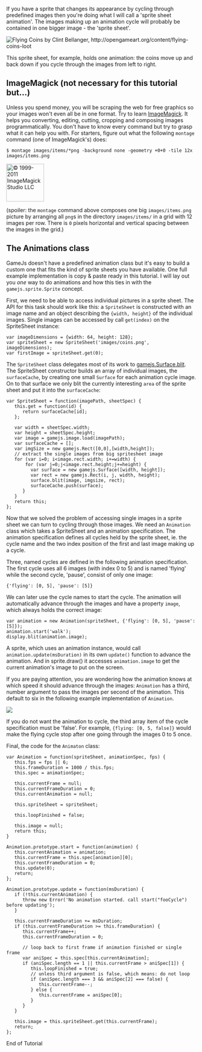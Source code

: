 If you have a sprite that changes its appearance by cycling through predefined images then you're doing what I will call a 'sprite sheet animation'. The images making up an animation cycle will probably be contained in one bigger image - the 'sprite sheet'.

<img src=http://opengameart.org/sites/default/files/coins100.png title="Flying Coins by Clint Bellanger, http://opengameart.org/content/flying-coins-loot">

This sprite sheet, for example,  holds one animation: the coins move up and back down if you cycle through the images from left to right.

ImageMagick (not necessary for this tutorial but...)
-----------------------------------------------------

Unless you spend money, you will be scraping the web for free graphics so your images won't even all be in one format. Try to learn [ImageMagick](http://www.imagemagick.org/script/index.php). It helps you converting, editing, cutting, cropping and composing images programmatically. You don't have to know every command but try to grasp what it can help you with. For starters, figure out what the following `montage` command (one of ImageMagick's) does:

    $ montage images/items/*png -background none -geometry +0+0 -tile 12x images/items.png

<img width=100 alt="© 1999-2011 ImageMagick Studio LLC" src=http://www.imagemagick.org/image/wizard.png>

(spoiler: the `montage` command above composes one big `images/items.png` picture by arranging all `png`s in the directory `images/items/` in a grid with 12 images per row. There is `0` pixels horizontal and vertical spacing between the images in the grid.)


The Animations class
-------------------------

GameJs doesn't have a predefined animation class but it's easy to build a custom one that fits the kind of sprite sheets you have available. One full example implementation is copy & paste ready in this tutorial. I will lay out you *one* way to do animations and how this ties in with the `gamejs.sprite.Sprite` concept.

First, we need to be able to access individual pictures in a sprite sheet. The API for this task should work like this: a `SpriteSheet` is constructed with an image name and an object describing the `{width, height}` of the individual images. Single images can be accessed by call `get(index)` on the SpriteSheet instance:

    var imageDimensions = {width: 64, height: 128};
    var spriteSheet = new SpriteSheet('images/coins.png', imageDimensions);
    var firstImage = spriteSheet.get(0);

The `SpriteSheet` class delegates most of its work to [gamejs.Surface.blit](http://docs.gamejs.org/gamejs/#Surface.prototype.blit). The SpriteSheet constructor builds an array of individual images, the `surfaceCache`, by creating one small `Surface` for each animation cycle image. On to that surface we only blit the currently interesting `area` of the sprite sheet and put it into the `surfaceCache`:

    var SpriteSheet = function(imagePath, sheetSpec) {
       this.get = function(id) {
          return surfaceCache[id];
       };

       var width = sheetSpec.width;
       var height = sheetSpec.height;
       var image = gamejs.image.load(imagePath);
       var surfaceCache = [];
       var imgSize = new gamejs.Rect([0,0],[width,height]);
       // extract the single images from big spritesheet image
       for (var i=0; i<image.rect.width; i+=width) {
           for (var j=0;j<image.rect.height;j+=height) {
             var surface = new gamejs.Surface([width, height]);
             var rect = new gamejs.Rect(i, j, width, height);
             surface.blit(image, imgsize, rect);
             surfaceCache.push(surface);
          }
       }
       return this;
    };

Now that we solved the problem of accessing single images in a sprite sheet we can turn to cycling through those images. We need an `Animation` class which takes a SpriteSheet and an animation specification. The animation specification defines all cycles held by the sprite sheet, ie. the cycle name and the two index position of the first and last image making up a cycle.

Three, named cycles are defined in the following animation specification. The first cycle uses all 6 images (with index 0 to 5) and is named 'flying' while the second cycle, 'pause', consist of only one image:

    {'flying': [0, 5], 'pause': [5]}

We can later use the cycle names to start the cycle. The animation will automatically advance through the images and have a property `image`, which always holds the correct image:

    var animation = new Animation(spriteSheet, {'flying': [0, 5], 'pause': [5]});
    animation.start('walk');
    display.blit(animation.image);

A sprite, which uses an animation instance, would call `animation.update(msDuration)` in its own `update()` function to advance the animation. And in sprite.draw() it accesses `animation.image` to get the current animation's image to put on the screen.

If you are paying attention, you are wondering how the animation knows at which speed it should advance through the images: `Animation` has a third, number argument to pass the images per second of the animation. This default to six in the following example implementation of `Animation`.

<img src=http://opengameart.org/sites/default/files/previews/gold_preview.gif>

If you do not want the animation to cycle, the third array item of the cycle specification must be 'false'. For example, `{flying: [0, 5, false]}` would make the flying cycle stop after one going through the images 0 to 5 once.

Final, the code for the `Animaton` class:

    var Animation = function(spriteSheet, animationSpec, fps) {
       this.fps = fps || 6;
       this.frameDuration = 1000 / this.fps;
       this.spec = animationSpec;

       this.currentFrame = null;
       this.currentFrameDuration = 0;
       this.currentAnimation = null;

       this.spriteSheet = spriteSheet;

       this.loopFinished = false;

       this.image = null;
       return this;
    }

    Animation.prototype.start = function(animation) {
       this.currentAnimation = animation;
       this.currentFrame = this.spec[animation][0];
       this.currentFrameDuration = 0;
       this.update(0);
       return;
    };

    Animation.prototype.update = function(msDuration) {
       if (!this.currentAnimation) {
          throw new Error('No animation started. call start("fooCycle") before updating');
       }

       this.currentFrameDuration += msDuration;
       if (this.currentFrameDuration >= this.frameDuration) {
          this.currentFrame++;
          this.currentFrameDuration = 0;

          // loop back to first frame if animation finished or single frame
          var aniSpec = this.spec[this.currentAnimation];
          if (aniSpec.length == 1 || this.currentFrame > aniSpec[1]) {
             this.loopFinished = true;
             // unless third argument is false, which means: do not loop
             if (aniSpec.length === 3 && aniSpec[2] === false) {
                this.currentFrame--;
             } else {
                this.currentFrame = aniSpec[0];
             }
          }
       }

       this.image = this.spriteSheet.get(this.currentFrame);
       return;
    };

End of Tutorial
